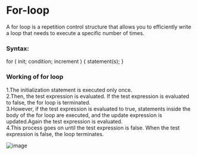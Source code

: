 # For-loop
A for loop is a repetition control structure that allows you to efficiently write a loop that needs to execute a specific number of times.

### Syntax:  
for ( init; condition; increment ) { statement(s); }

### Working of for loop  
1.The initialization statement is executed only once.  
2.Then, the test expression is evaluated. If the test expression is evaluated to false, the for loop is terminated.  
3.However, if the test expression is evaluated to true, statements inside the body of the for loop are executed, and the update expression is updated.Again the test expression is evaluated.  
4.This process goes on until the test expression is false. When the test expression is false, the loop terminates.

![image](https://cdn.programiz.com/sites/tutorial2program/files/c-for-loop.jpg)
